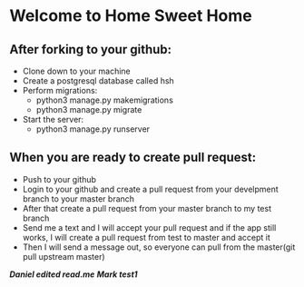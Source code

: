 # Welcome to Home Sweet Home

## After forking to your github:
* Clone down to your machine
* Create a postgresql database called hsh
* Perform migrations:
  * python3 manage.py makemigrations
  * python3 manage.py migrate
* Start the server:
  * python3 manage.py runserver

## When you are ready to create pull request:
* Push to your github
* Login to your github and create a pull request from your develpment branch to your master branch
* After that create a pull request from your master branch to my test branch
* Send me a text and I will accept your pull request and if the app still works, I will create a pull request from test to master and accept it
* Then I will send a message out, so everyone can pull from the master(git pull upstream master)

***Daniel edited read.me***
***Mark test1***
